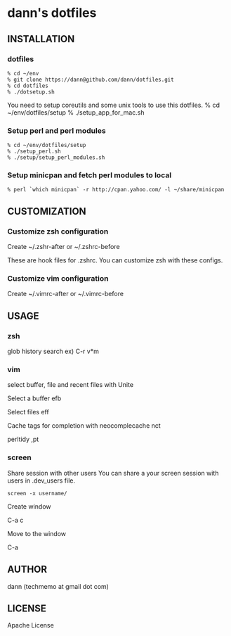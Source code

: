 dann's dotfiles
========================== 

INSTALLATION
---------------------------------------

### dotfiles
    % cd ~/env
    % git clone https://dann@github.com/dann/dotfiles.git
    % cd dotfiles 
    % ./dotsetup.sh

You need to setup coreutils and some unix tools to use this dotfiles.
    % cd ~/env/dotfiles/setup
    % ./setup_app_for_mac.sh

### Setup perl and perl modules

    % cd ~/env/dotfiles/setup
    % ./setup_perl.sh 
    % ./setup/setup_perl_modules.sh 

### Setup minicpan and fetch perl modules to local

    % perl `which minicpan` -r http://cpan.yahoo.com/ -l ~/share/minicpan

CUSTOMIZATION
---------------------------------------

### Customize zsh configuration

Create 
    ~/.zshr-after or ~/.zshrc-before

These are hook files for .zshrc.
You can customize zsh with these configs.

### Customize vim configuration
Create 
    ~/.vimrc-after or ~/.vimrc-before

USAGE
---------------------------------------

### zsh

  glob history search   ex) C-r v*m
    <C-r> 

### vim

  select buffer, file and recent files with Unite
      <C-f>

  Select a buffer 
      efb

  Select files
      eff

  Cache tags for completion with neocomplecache
      nct

  perltidy
      ,pt
  
### screen

Share session with other users
You can share a your screen session with users in .dev_users file.

    screen -x username/

Create window

  C-a c

Move to the window

  C-a <num>

AUTHOR
---------------------------------------
dann (techmemo at gmail dot com)


LICENSE
---------------------------------------
Apache License 
